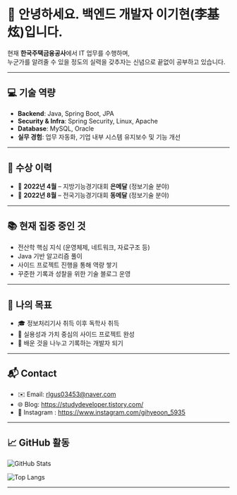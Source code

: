 # 🌿 안녕하세요. 백엔드 개발자 이기현(李基炫)입니다.

현재 **한국주택금융공사**에서 IT 업무를 수행하며,  
누군가를 알려줄 수 있을 정도의 실력을 갖추자는 신념으로 끝없이 공부하고 있습니다.

---

## 💻 기술 역량
- **Backend**: Java, Spring Boot, JPA
- **Security & Infra**: Spring Security, Linux, Apache
- **Database**: MySQL, Oracle
- **실무 경험**: 업무 자동화, 기업 내부 시스템 유지보수 및 기능 개선

---

## 🏅 수상 이력
- 🥈 **2022년 4월** – 지방기능경기대회 **은메달** (정보기술 분야)
- 🥉 **2022년 8월** – 전국기능경기대회 **동메달** (정보기술 분야)

---

## 📚 현재 집중 중인 것
- 전산학 핵심 지식 (운영체제, 네트워크, 자료구조 등)
- Java 기반 알고리즘 풀이
- 사이드 프로젝트 진행을 통해 역량 쌓기
- 꾸준한 기록과 성찰을 위한 기술 블로그 운영

---

## 🎯 나의 목표
- 🎓 정보처리기사 취득 이후 독학사 취득
- 🤝 실용성과 가치 중심의 사이드 프로젝트 완성
- 📘 배운 것을 나누고 기록하는 개발자 되기

---

## 📬 Contact
- ✉️ Email: rlgus03453@naver.com
- 🌐 Blog: https://studydeveloper.tistory.com/
- 📸 Instagram : https://www.instagram.com/gihyeoon_5935

---

## 📈 GitHub 활동

![GitHub Stats](https://github-readme-stats.vercel.app/api?username=Tublanx&show_icons=true&theme=calm)

![Top Langs](https://github-readme-stats.vercel.app/api/top-langs/?username=Tublanx&layout=compact&theme=calm)

---
 
